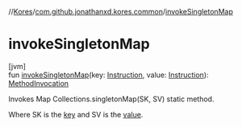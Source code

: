 //[Kores](../../index.md)/[com.github.jonathanxd.kores.common](index.md)/[invokeSingletonMap](invoke-singleton-map.md)

# invokeSingletonMap

[jvm]\
fun [invokeSingletonMap](invoke-singleton-map.md)(key: [Instruction](../com.github.jonathanxd.kores/-instruction/index.md), value: [Instruction](../com.github.jonathanxd.kores/-instruction/index.md)): [MethodInvocation](../com.github.jonathanxd.kores.base/-method-invocation/index.md)

Invokes Map Collections.singletonMap(SK, SV) static method.

Where SK is the [key](invoke-singleton-map.md) and SV is the [value](invoke-singleton-map.md).
